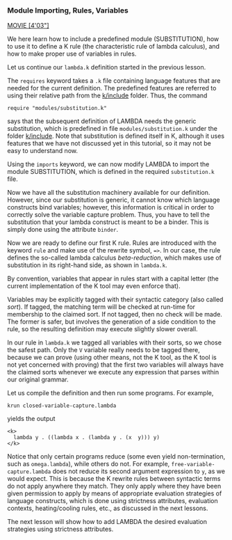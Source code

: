 <!-- Copyright (c) 2012-2014 K Team. All Rights Reserved. -->
### Module Importing, Rules, Variables

[MOVIE [4'03"]](http://youtu.be/NDXgYfHG6R4)

We here learn how to include a predefined module (SUBSTITUTION), how to
use it to define a K rule (the characteristic rule of lambda calculus),
and how to make proper use of variables in rules.

Let us continue our `lambda.k` definition started in the previous lesson.

The `requires` keyword takes a `.k` file containing language features that are
needed for the current definition.  The predefined features are referred to
using their relative path from the [k/include](/include/) folder.  Thus, the command

    require "modules/substitution.k"

says that the subsequent definition of LAMBDA needs the generic substitution,
which is predefined in file `modules/substitution.k` under the folder [k/include](/include/).
Note that substitution is defined itself in K, although it uses features that
we have not discussed yet in this tutorial, so it may not be easy to understand now.

Using the `imports` keyword, we can now modify LAMBDA to import the module
SUBSTITUTION, which is defined in the required `substitution.k` file.

Now we have all the substitution machinery available for our definition.
However, since our substitution is generic, it cannot know which language
constructs bind variables; however, this information is critical in order to
correctly solve the variable capture problem.  Thus, you have to tell the
substitution that your lambda construct is meant to be a binder.  This is
simply done using the attribute `binder`.

Now we are ready to define our first K rule.  Rules are introduced with the
keyword `rule` and make use of the rewrite symbol, `=>`.  In our case,
the rule defines the so-called lambda calculus *beta-reduction*, which
makes use of substitution in its right-hand side, as shown in `lambda.k`.

By convention, variables that appear in rules start with a capital letter
(the current implementation of the K tool may even enforce that).

Variables may be explicitly tagged with their syntactic category (also called
*sort*).  If tagged, the matching term will be checked at run-time for
membership to the claimed sort.  If not tagged, then no check will be made.
The former is safer, but involves the generation of a side condition to the
rule, so the resulting definition may execute slightly slower overall.

In our rule in `lambda.k` we tagged all variables with their sorts, so we chose
the safest path.  Only the `V` variable really needs to be tagged there,
because we can prove (using other means, not the K tool, as the K tool is not
yet concerned with proving) that the first two variables will always have the
claimed sorts whenever we execute any expression that parses within our
original grammar.

Let us compile the definition and then run some programs.  For example,

    krun closed-variable-capture.lambda

yields the output

    <k>
      lambda y . ((lambda x . (lambda y . (x  y))) y)
    </k> 

Notice that only certain programs reduce (some even yield non-termination,
such as `omega.lambda`), while others do not.  For example,
`free-variable-capture.lambda` does not reduce its second argument expression
to `y`, as we would expect.  This is because the K rewrite rules between syntactic
terms do not apply anywhere they match.  They only apply where they have been
given permission to apply by means of appropriate evaluation strategies of language
constructs, which is done using strictness attributes, evaluation contexts,
heating/cooling rules, etc., as discussed in the next lessons.

The next lesson will show how to add LAMBDA the desired evaluation strategies
using strictness attributes.
